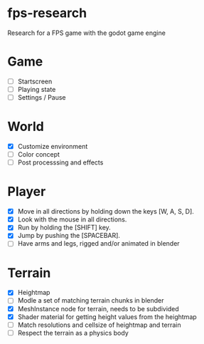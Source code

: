 # fps-research
Research for a FPS game with the godot game engine

# Game
- [ ] Startscreen
- [ ] Playing state
- [ ] Settings / Pause

# World
- [x] Customize environment
- [ ] Color concept
- [ ] Post processsing and effects

# Player
- [x] Move in all directions by holding down the keys [W, A, S, D].
- [x] Look with the mouse in all directions.
- [x] Run by holding the [SHIFT] key.
- [x] Jump by pushing the [SPACEBAR].
- [ ] Have arms and legs, rigged and/or animated in blender

# Terrain
- [x] Heightmap
- [ ] Modle a set of matching terrain chunks in blender
- [x] MeshInstance node for terrain, needs to be subdivided
- [x] Shader material for getting height values from the heightmap
- [ ] Match resolutions and cellsize of heightmap and terrain
- [ ] Respect the terrain as a physics body
